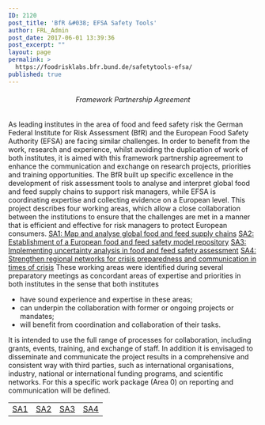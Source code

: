 ```yaml
---
ID: 2120
post_title: 'BfR &#038; EFSA Safety Tools'
author: FRL_Admin
post_date: 2017-06-01 13:39:36
post_excerpt: ""
layout: page
permalink: >
  https://foodrisklabs.bfr.bund.de/safetytools-efsa/
published: true
---
```

<h6 style="text-align: center;">Framework Partnership Agreement</h6>
As leading institutes in the area of food and feed safety risk the German Federal Institute for Risk Assessment (BfR) and the European Food Safety Authority (EFSA) are facing similar challenges. In order to benefit from the work, research and experience, whilst avoiding the duplication of work of both institutes, it is aimed with this framework partnership agreement to enhance the communication and exchange on research projects, priorities and training opportunities.
The BfR built up specific excellence in the development of risk assessment tools to analyse and interpret global food and feed supply chains to support risk managers, while EFSA is coordinating expertise and collecting evidence on a European level.
This project describes four working areas, which allow a close collaboration between the institutions to ensure that the challenges are met in a manner that is efficient and effective for risk managers to protect European consumers.
<a href="https://foodrisklabs.bfr.bund.de/safetytools-efsa-sa1/">SA1: Map and analyse global food and feed supply chains</a>
<a href="https://foodrisklabs.bfr.bund.de/sa2/">SA2: Establishment of a European food and feed safety model repository</a>
<a href="https://foodrisklabs.bfr.bund.de/sa3/">SA3: Implementing uncertainty analysis in food and feed safety assessment</a>
<a href="https://foodrisklabs.bfr.bund.de/sa4/">SA4: Strengthen regional networks for crisis preparedness and communication in times of crisis</a>
These working areas were identified during several preparatory meetings as concordant areas of expertise and priorities in both institutes in the sense that both institutes

<ul>
 	<li>have sound experience and expertise in these areas;</li>
 	<li>can underpin the collaboration with former or ongoing projects or mandates;</li>
 	<li>will benefit from coordination and collaboration of their tasks.</li>
</ul>

It is intended to use the full range of processes for collaboration, including grants, events, training, and exchange of staff.
In addition it is envisaged to disseminate and communicate the project results in a comprehensive and consistent way with third parties, such as international organisations, industry, national or international funding programs, and scientific networks. For this a specific work package (Area 0) on reporting and communication will be defined.
<table style="height: 45px;" width="658">
<tbody>
<tr>
<td style="text-align: center;"><a href="https://foodrisklabs.bfr.bund.de/safetytools-efsa-sa1/">SA1</a></td>
<td style="text-align: center;"><a href="https://foodrisklabs.bfr.bund.de/sa2/">SA2</a></td>
<td style="text-align: center;"><a href="https://foodrisklabs.bfr.bund.de/sa3/">SA3</a></td>
<td style="text-align: center;"><a href="https://foodrisklabs.bfr.bund.de/sa4/">SA4</a></td>
</tr>
</tbody>
</table>